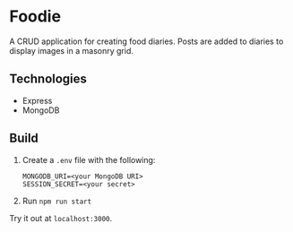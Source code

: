 #  Foodie
A CRUD application for creating food diaries. Posts are added to diaries to 
display images in a masonry grid.

##  Technologies
* Express
* MongoDB

##  Build
1.  Create a `.env` file with the following:
    ```
    MONGODB_URI=<your MongoDB URI>
    SESSION_SECRET=<your secret>
    ```
2. Run `npm run start`

Try it out at `localhost:3000`.